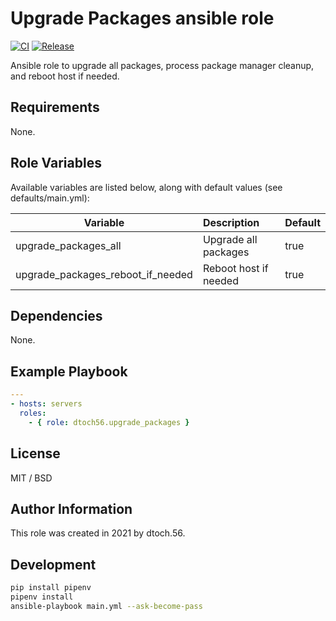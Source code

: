 Upgrade Packages ansible role
=========

[![CI](https://github.com/dtoch56/ansible-role-upgrade-packages/workflows/CI/badge.svg?event=push)](https://github.com/dtoch56/ansible-role-upgrade-packages/actions?query=workflow%3ACI)
[![Release](https://github.com/dtoch56/ansible-role-upgrade-packages/workflows/Release/badge.svg?event=push)](https://github.com/dtoch56/ansible-role-upgrade-packages/actions?query=workflow%3ARelease)

Ansible role to upgrade all packages, process package manager cleanup, and reboot host if needed.

Requirements
------------

None.

Role Variables
--------------

Available variables are listed below, along with default values (see defaults/main.yml):

| Variable                          | Description           | Default |
|-----------------------------------|:----------------------|:--------|
| upgrade_packages_all              | Upgrade all packages  | true    |
| upgrade_packages_reboot_if_needed | Reboot host if needed | true    |

Dependencies
------------

None.

Example Playbook
----------------
```yaml
---
- hosts: servers
  roles:
    - { role: dtoch56.upgrade_packages }
```

License
-------

MIT / BSD

Author Information
------------------

This role was created in 2021 by dtoch.56.

Development
------------------
```bash
pip install pipenv
pipenv install
ansible-playbook main.yml --ask-become-pass
```
